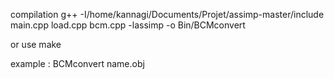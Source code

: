 compilation
g++ -I/home/kannagi/Documents/Projet/assimp-master/include main.cpp load.cpp bcm.cpp -lassimp  -o Bin/BCMconvert

or use make

example :
BCMconvert name.obj



